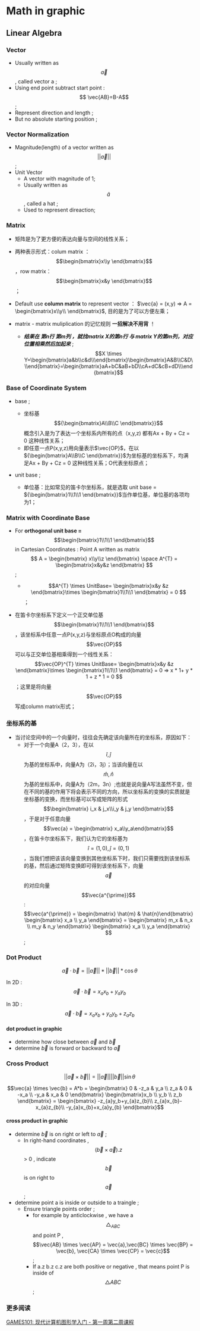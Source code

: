 # Math in graphic

## Linear Algebra 

### Vector

- Usually written as $$\vec{a}$$ , called vector a ; 
- Using end point subtract start point : $$ \vec{AB}=B-A$$ ;
- Represent direction and length ;
- But no absolute starting position ;

### Vector Normalization

- Magnitude(length) of a vector written as $$||\vec{a}||$$; 
- Unit Vector
  - A vector with magnitude of 1;
  - Usually written as $$\hat{a}$$ , called a hat ;
  - Used to represent direaction;

### Matrix

- 矩阵是为了更方便的表达向量与空间的线性关系；
- 两种表示形式：colum matrix  ：$$\begin{bmatrix}x\\y \end{bmatrix}$$，row matrix：$$\begin{bmatrix}x&y \end{bmatrix}$$；

- Default use **column matrix** to represent vector ： $\vec{a} = (x,y) => A = \begin{bmatrix}x\\y\\ \end{bmatrix}$, 目的是为了可以方便左乘；
- matrix - matrix muliplication 的记忆规则 **一招解决不用背** ！
  - ***结果在 第n行  第m列 ，就找matrix X的第n行 与 matrix Y的第m列，对应位置相乘然后加起来*** ;
  $$X \times Y=\begin{bmatrix}a&b\\c&d\\\end{bmatrix}\begin{bmatrix}A&B\\C&D\\\end{bmatrix}=\begin{bmatrix}aA+bC&aB+bD\\cA+dC&cB+dD\\\end{bmatrix}$$

###  Base of Coordinate System

- base ;
  - 坐标基$${\begin{bmatrix}A\\B\\C \end{bmatrix}}$$概念引入是为了表达一个坐标系内所有的点（x,y,z) 都有Ax + By + Cz = 0 这种线性关系；
  - 即任意一点P(x,y,z)用向量表示$\vec{OP}$，在以${\begin{bmatrix}A\\B\\C \end{bmatrix}}$为坐标基的坐标系下，均满足Ax + By + Cz = 0 这种线性关系；O代表坐标原点；

- unit base ;
  - 单位基：比如常见的笛卡尔坐标系，就是选取 unit  base = ${\begin{bmatrix}1\\1\\1 \end{bmatrix}}$当作单位基，单位基的各项均为1；

### Matrix with Coordinate Base

- For **orthogonal unit base =** $$\begin{bmatrix}1\\1\\1 \end{bmatrix}$$in Cartesian Coordinates : Point A written as matrix$$ A = \begin{bmatrix} x\\y\\z \end{bmatrix} \space A^{T} = \begin{bmatrix}x&y&z \end{bmatrix} $$ ;

  -  $$A^{T} \times UnitBase= \begin{bmatrix}x&y
    &z \end{bmatrix}\times \begin{bmatrix}1\\1\\1 \end{bmatrix} = 0 $$ ；
- 在笛卡尔坐标系下定义一个正交单位基$$\begin{bmatrix}1\\1\\1 \end{bmatrix}$$，该坐标系中任意一点P(x,y,z)与坐标原点O构成的向量$$\vec{OP}$$可以与正交单位基相乘得到一个线性关系：$$\vec{OP}^{T} \times UnitBase= \begin{bmatrix}x&y
&z \end{bmatrix}\times \begin{bmatrix}1\\1\\1 \end{bmatrix} = 0 => x * 1+ y * 1 + z * 1 = 0  $$  ；这里是将向量$$\vec{OP}$$写成column matrix形式；

### 坐标系的基

- 当讨论空间中的一个向量时，往往会先确定该向量所在的坐标系，原因如下：
  - 对于一个向量A（2，3），在以$$\hat{i},\hat{j}$$为基的坐标系中，向量A为（2i，3j）；当该向量在以$$\hat{m},\hat{n}$$为基的坐标系中，向量A为（2m，3n）;也就是说向量A写法虽然不变，但在不同的基的作用下将会表示不同的方向，所以坐标系的变换的实质就是坐标基的变换，而坐标基可以写成矩阵的形式$$\begin{bmatrix} i_x & j_x\\i_y & j_y \end{bmatrix}$$，于是对于任意向量$$\vec{a} = \begin{bmatrix} x_a\\y_a\end{bmatrix}$$，在笛卡尔坐标系下，我们认为它的坐标基为$$\hat{i} = (1,0) , \hat{j} = (0,1)$$，当我们想把该该向量变换到其他坐标系下时，我们只需要找到该坐标系的基，然后通过矩阵变换即可得到该坐标系下，向量$$\vec{a}$$的对应向量$$\vec{a^{\prime}}$$:$$\vec{a^{\prime}} = \begin{bmatrix} \hat{m} & \hat{n}\end{bmatrix} \begin{bmatrix} x_a \\ y_a \end{bmatrix} = \begin{bmatrix} m_x & n_x \\ m_y & n_y \end{bmatrix} \begin{bmatrix} x_a \\ y_a \end{bmatrix} $$;

### Dot Product 

$$\vec{a} \cdot \vec{b} = ||\vec{a}|| *||\vec{b}||* \cos\theta$$

In 2D :  $$\vec{a} \cdot \vec{b} = x_{a}x_{b} + y_{a}y_{b} $$

In 3D :  $$\vec{a} \cdot \vec{b} = x_{a}x_{b} + y_{a}y_{b} + z_{a}z_{b} $$

#### dot product in graphic

- determine how close between $\vec{a}$ and $\vec{b}$
- determine $\vec{b}$ is forward or backward to $\vec{a}$

### Cross Product 

$$||\vec{a} \times \vec{b}|| = ||\vec{a}|| ||\vec{b}|| \sin\theta$$

$$\vec{a} \times \vec{b} = A*b = \begin{bmatrix} 0 & -z_a & y_a \\ z_a & 0 & -x_a \\ -y_a & x_a & 0 \end{bmatrix} \begin{bmatrix}x_b \\ y_b \\ z_b \end{bmatrix} = \begin{bmatrix} -z_{a}y_b+y_{a}z_{b}\\ z_{a}x_{b}-x_{a}z_{b}\\ -y_{a}x_{b}+x_{a}y_{b} \end{bmatrix}$$

#### cross product in graphic

- determine $\vec{b}$ is on right or left to $\vec{a}$ ;
  - In right-hand coordinates , $$(\vec{b} \times \vec{a}).z$$ > 0 , indicate $$\vec{b}$$ is on right to $$\vec{a}$$;
- determine point a is inside or outside to a traingle ;
  - Ensure triangle points order  ;
    - for example by anticlockwise  , we have a  $$\triangle_{ABC}$$ and point P ,  $$\vec{AB} \times \vec{AP} = \vec{a},\vec{BC} \times \vec{BP} = \vec{b}, \vec{CA} \times \vec{CP} = \vec{c}$$ ;
    - If a.z b.z c.z are both positive or negative , that means point P is inside of $$\triangle{ABC}$$;


### 更多阅读
[GAMES101: 现代计算机图形学入门 - 第一周第二周课程](https://sites.cs.ucsb.edu/~lingqi/teaching/games101.html)